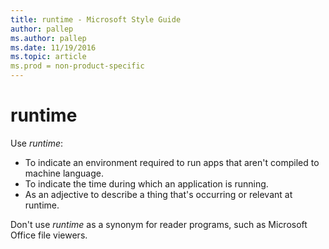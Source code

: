 ```yaml
---
title: runtime - Microsoft Style Guide
author: pallep
ms.author: pallep
ms.date: 11/19/2016
ms.topic: article
ms.prod = non-product-specific
---
```


# runtime

Use *runtime*:

  - To indicate an environment required to run apps that aren't compiled to machine language. 
  - To indicate the time during which an application is running.
  - As an adjective to describe a thing that's occurring or relevant at runtime.

Don't use *runtime* as a synonym for reader programs, such as Microsoft Office file viewers.

